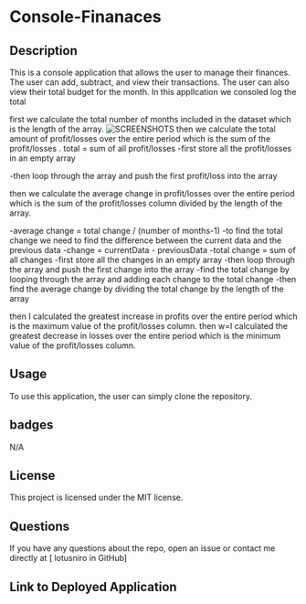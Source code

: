 # Console-Finanaces

## Description
This is a console application that allows the user to manage their finances. The user can add, subtract, and view their transactions. The user can also view their total budget for the month.
In this applIcation we consoled log the total


first we calculate the total number of months included in the dataset which is the length of the array.
![SCREENSHOTS
](https://github.com/Lotusniro/Console-Finanaces/blob/main/screenshots/Screenshot%202023-12-24%20at%2012.44.34.png)
then we calculate the total amount of profit/losses over the entire period which is the sum of the profit/losses .
total = sum of all profit/losses
-first store all the profit/losses in an empty array

-then loop through the array and push the first profit/loss into the array




then we calculate the average change in profit/losses over the entire period which is the sum of the profit/losses column divided by the length of the array.

-average change = total change / (number of months-1)
-to find the total change we need to find the difference between the current data and the previous data
-change = currentData - previousData
-total change = sum of all changes
-first store all the changes in an empty array
-then loop through the array and push the first change into the array
-find the total change by looping through the array and adding each change to the total change
-then find the average change by dividing the total change by the length of the array





then I calculated the greatest increase in profits over the entire period which is the maximum value of the profit/losses column.
then w=I calculated the greatest decrease in losses over the entire period which is the minimum value of the profit/losses column.




## Usage
To use this application, the user can simply clone the repository. 

## badges
N/A

## License
This project is licensed under the MIT license.

## Questions
If you have any questions about the repo, open an issue or contact me directly at [
lotusniro in GitHub]


## Link to Deployed Application
